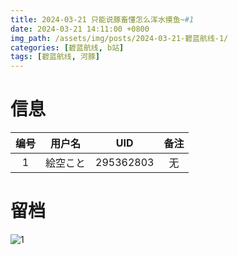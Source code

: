 ```yaml
---
title: 2024-03-21 只能说豚畜懂怎么浑水摸鱼~#1
date: 2024-03-21 14:11:00 +0800
img_path: /assets/img/posts/2024-03-21-碧蓝航线-1/
categories: [碧蓝航线, b站]
tags: [碧蓝航线, 河豚]
---
```


# 信息

| 编号 |  用户名  |    UID    | 备注 |
| :--: | :------: | :-------: | :--: |
|  1   | 絵空こと | 295362803 |  无  |

# 留档

![1](1.jpg)